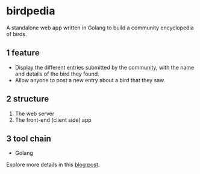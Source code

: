 # birdpedia
A standalone web app written in Golang to build a community encyclopedia of birds.

## 1 feature
- Display the different entries submitted by the community, with the name and details of the bird they found.
- Allow anyone to post a new entry about a bird that they saw.

## 2 structure
1. The web server
2. The front-end (client side) app

## 3 tool chain
- Golang

Explore more details in this [blog post](https://www.notion.so/lunarwhite-dev/Build-a-Community-Encyclopedia-of-Birds-92e63d50a5a644deae4e93da465dcc4b).

